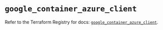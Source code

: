 # `google_container_azure_client`

Refer to the Terraform Registry for docs: [`google_container_azure_client`](https://registry.terraform.io/providers/hashicorp/google/6.11.2/docs/resources/container_azure_client).
